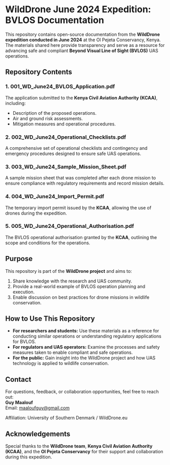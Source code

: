 # WildDrone June 2024 Expedition: BVLOS Documentation  

This repository contains open-source documentation from the **WildDrone expedition conducted in June 2024** at the Ol Pejeta Conservancy, Kenya. The materials shared here provide transparency and serve as a resource for advancing safe and compliant **Beyond Visual Line of Sight (BVLOS)** UAS operations.  

## Repository Contents  

### 1. **001_WD_June24_BVLOS_Application.pdf**  
The application submitted to the **Kenya Civil Aviation Authority (KCAA)**, including:  
- Description of the proposed operations.  
- Air and ground risk assessments.  
- Mitigation measures and operational procedures.  

### 2. **002_WD_June24_Operational_Checklists.pdf**  
A comprehensive set of operational checklists and contingency and emergency procedures designed to ensure safe UAS operations.  

### 3. **003_WD_June24_Sample_Mission_Sheet.pdf**  
A sample mission sheet that was completed after each drone mission to ensure compliance with regulatory requirements and record mission details.  

### 4. **004_WD_June24_Import_Permit.pdf**  
The temporary import permit issued by the **KCAA**, allowing the use of drones during the expedition.  

### 5. **005_WD_June24_Operational_Authorisation.pdf**  
The BVLOS operational authorisation granted by the **KCAA**, outlining the scope and conditions for the operations.  

## Purpose  
This repository is part of the **WildDrone project** and aims to:  
1. Share knowledge with the research and UAS community.  
2. Provide a real-world example of BVLOS operation planning and execution.  
3. Enable discussion on best practices for drone missions in wildlife conservation.  

## How to Use This Repository  
- **For researchers and students:** Use these materials as a reference for conducting similar operations or understanding regulatory applications for BVLOS.  
- **For regulators and UAS operators:** Examine the processes and safety measures taken to enable compliant and safe operations.  
- **For the public:** Gain insight into the WildDrone project and how UAS technology is applied to wildlife conservation.  

## Contact  
For questions, feedback, or collaboration opportunities, feel free to reach out:  
**Guy Maalouf**  
Email: maaloufguy@gmail.com

Affiliation: University of Southern Denmark / WildDrone.eu  

## Acknowledgements  
Special thanks to the **WildDrone team**, **Kenya Civil Aviation Authority (KCAA)**, and the **Ol Pejeta Conservancy** for their support and collaboration during this expedition.  
